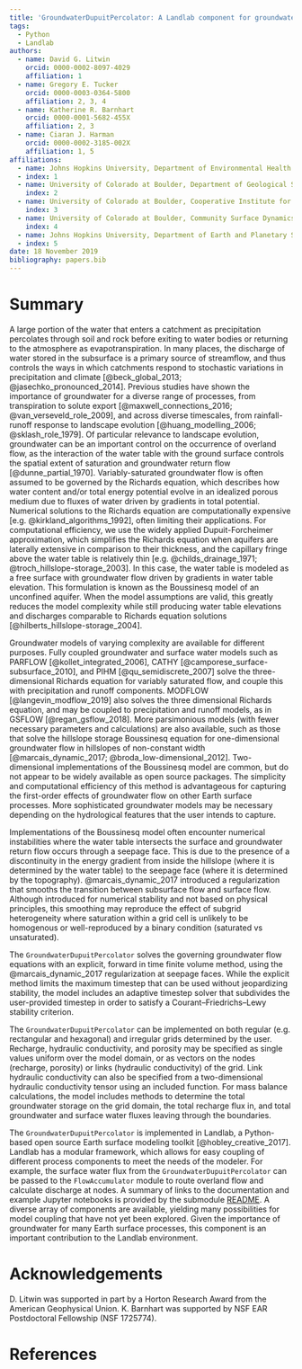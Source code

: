 ```yaml
---
title: 'GroundwaterDupuitPercolator: A Landlab component for groundwater flow'
tags:
  - Python
  - Landlab
authors:
  - name: David G. Litwin
    orcid: 0000-0002-8097-4029
    affiliation: 1
  - name: Gregory E. Tucker
    orcid: 0000-0003-0364-5800
    affiliation: 2, 3, 4
  - name: Katherine R. Barnhart
    orcid: 0000-0001-5682-455X
    affiliation: 2, 3
  - name: Ciaran J. Harman
    orcid: 0000-0002-3185-002X
    affiliation: 1, 5
affiliations:
  - name: Johns Hopkins University, Department of Environmental Health and Engineering
  - index: 1
  - name: University of Colorado at Boulder, Department of Geological Sciences
    index: 2
  - name: University of Colorado at Boulder, Cooperative Institute for Research in Environmental Sciences
    index: 3
  - name: University of Colorado at Boulder, Community Surface Dynamics Modeling System Integration Facility
    index: 4
  - name: Johns Hopkins University, Department of Earth and Planetary Science
  - index: 5  
date: 18 November 2019
bibliography: papers.bib
---
```


# Summary
A large portion of the water that enters a catchment as precipitation percolates through soil and rock before exiting to water bodies or returning to the atmosphere as evapotranspiration. In many places, the discharge of water stored in the subsurface is a primary source of streamflow, and thus controls the ways in which catchments respond to stochastic variations in precipitation and climate [@beck_global_2013; @jasechko_pronounced_2014]. Previous studies have shown the importance of groundwater for a diverse range of processes, from transpiration to solute export [@maxwell_connections_2016; @van_verseveld_role_2009], and across diverse timescales, from rainfall-runoff response to landscape evolution [@huang_modelling_2006; @sklash_role_1979]. Of particular relevance to landscape evolution, groundwater can be an important control on the occurrence of overland flow, as the interaction of the water table with the ground surface controls the spatial extent of saturation and groundwater return flow [@dunne_partial_1970].
Variably-saturated groundwater flow is often assumed to be governed by the Richards equation, which describes how water content and/or total energy potential evolve in an idealized porous medium due to fluxes of water driven by gradients in total potential. Numerical solutions to the Richards equation are computationally expensive [e.g. @kirkland_algorithms_1992], often limiting their applications. For computational efficiency, we use the widely applied Dupuit-Forcheimer approximation, which simplifies the Richards equation when aquifers are laterally extensive in comparison to their thickness, and the capillary fringe above the water table is relatively thin [e.g. @childs_drainage_1971; @troch_hillslope-storage_2003]. In this case, the water table is modeled as a free surface with groundwater flow driven by gradients in water table elevation. This formulation is known as the Boussinesq model of an unconfined aquifer. When the model assumptions are valid, this greatly reduces the model complexity while still producing water table elevations and discharges comparable to Richards equation solutions [@hilberts_hillslope-storage_2004].

Groundwater models of varying complexity are available for different purposes. Fully coupled groundwater and surface water models such as PARFLOW [@kollet_integrated_2006], CATHY [@camporese_surface-subsurface_2010], and PIHM [@qu_semidiscrete_2007] solve the three-dimensional Richards equation for variably saturated flow, and couple this with precipitation and runoff components. MODFLOW [@langevin_modflow_2019] also solves the three dimensional Richards equation, and may be coupled to precipitation and runoff models, as in GSFLOW [@regan_gsflow_2018]. More parsimonious models (with fewer necessary parameters and calculations) are also available, such as those that solve the hillslope storage Boussinesq equation for one-dimensional groundwater flow in hillslopes of non-constant width [@marcais_dynamic_2017; @broda_low-dimensional_2012]. Two-dimensional implementations of the Boussinesq model are common, but do not appear to be widely available as open source packages. The simplicity and computational efficiency of this method is advantageous for capturing the first-order effects of groundwater flow on other Earth surface processes. More sophisticated groundwater models may be necessary depending on the hydrological features that the user intends to capture.

Implementations of the Boussinesq model often encounter numerical instabilities where the water table intersects the surface and groundwater return flow occurs through a seepage face. This is due to the presence of a discontinuity in the energy gradient from inside the hillslope (where it is determined by the water table) to the seepage face (where it is determined by the topography). @marcais_dynamic_2017 introduced a regularization that smooths the transition between subsurface flow and surface flow. Although introduced for numerical stability and not based on physical principles, this smoothing may reproduce the effect of subgrid heterogeneity where saturation within a grid cell is unlikely to be homogenous or well-reproduced by a binary condition (saturated vs unsaturated).

The ``GroundwaterDupuitPercolator`` solves the governing groundwater flow equations with an explicit, forward in time finite volume method, using the @marcais_dynamic_2017 regularization at seepage faces. While the explicit method limits the maximum timestep that can be used without jeopardizing stability, the model includes an adaptive timestep solver that subdivides the user-provided timestep in order to satisfy a Courant–Friedrichs–Lewy stability criterion.

The ``GroundwaterDupuitPercolator`` can be implemented on both regular (e.g. rectangular and hexagonal) and irregular grids determined by the user. Recharge, hydraulic conductivity, and porosity may be specified as single values uniform over the model domain, or as vectors on the nodes (recharge, porosity) or links (hydraulic conductivity) of the grid. Link hydraulic conductivity can also be specified from a two-dimensional hydraulic conductivity tensor using an included function. For mass balance calculations, the model includes methods to determine the total groundwater storage on the grid domain, the total recharge flux in, and total groundwater and surface water fluxes leaving through the boundaries.

The ``GroundwaterDupuitPercolator`` is implemented in Landlab, a Python-based open source Earth surface modeling toolkit [@hobley_creative_2017]. Landlab has a modular framework, which allows for easy coupling of different process components to meet the needs of the modeler. For example, the surface water flux from the ``GroundwaterDupuitPercolator`` can be passed to the ``FlowAccumulator`` module to route overland flow and calculate discharge at nodes. A summary of links to the documentation and example Jupyter notebooks is provided by the submodule [README](https://github.com/landlab/landlab/tree/master/landlab/components/groundwater). A diverse array of components are available, yielding many possibilities for model coupling that have not yet been explored. Given the importance of groundwater for many Earth surface processes, this component is an important contribution to the Landlab environment.  


# Acknowledgements

D. Litwin was supported in part by a Horton Research Award from the American Geophysical Union. K. Barnhart was supported by NSF EAR Postdoctoral Fellowship (NSF 1725774).

# References
